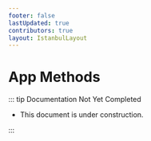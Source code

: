 ```yaml
---
footer: false
lastUpdated: true
contributors: true
layout: IstanbulLayout
---
```


# App Methods

::: tip Documentation Not Yet Completed

- This document is under construction.

:::